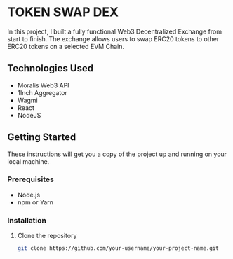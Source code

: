 # TOKEN SWAP DEX

In this project, I built a fully functional Web3 Decentralized Exchange from start to finish. The exchange allows users to swap ERC20 tokens to other ERC20 tokens on a selected EVM Chain.

## Technologies Used

- Moralis Web3 API
- 1Inch Aggregator
- Wagmi
- React
- NodeJS

## Getting Started

These instructions will get you a copy of the project up and running on your local machine.

### Prerequisites

- Node.js
- npm or Yarn

### Installation

1. Clone the repository
   ```bash
   git clone https://github.com/your-username/your-project-name.git

